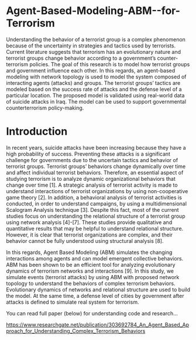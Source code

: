 # Agent-Based-Modeling-ABM--for-Terrorism
Understanding the behavior of a terrorist group is a complex phenomenon because of the uncertainty in strategies and tactics used by terrorists. Current literature suggests that terrorism has an evolutionary nature and terrorist groups change behavior according to a government’s counter-terrorism policies. The goal of this research is to model how terrorist groups and government influence each other. In this regards, an agent-based modeling with network topology is used to model the system composed of interacting agents (attacks) and groups. The terrorist groups’ tactics are modeled based on the success rate of attacks and the defense level of a particular location. The proposed model is validated using real-world data of suicide attacks in Iraq. The model can be used to support governmental counterterrorism policy-making.

# Introduction
In recent years, suicide attacks have been increasing because they have a high probability of success. Preventing these
attacks is a significant challenge for governments due to the uncertain tactics and behavior of terrorist groups. Terrorist
groups’ behaviors change dynamically over time and affect individual terrorist behaviors. Therefore, an essential
aspect of studying terrorism is to analyze dynamic organizational behaviors that change over time [1]. A strategic analysis
of terrorist activity is made to understand interactions of terrorist organizations by using non-cooperative game
theory [2]. In addition, a behavioral analysis of terrorist activities is conducted, in order to understand campaigns, by
using a multidimensional Scalogram Analysis technique [3]. Despite this fact, most of the current studies focus on
understanding the relational structure of a terrorist group using network analysis [4]-[7]. These studies provide qualitative
and quantitative results that may be helpful to understand relational structure. However, it is clear that terrorist organizations are complex, and their behavior cannot be fully understood using structural analysis [8]. 

In this regards, Agent Based Modeling (ABM) simulates the changing interactions among agents and can model
emergent collective behaviors. ABM has been shown to be an efficient tool for analyzing evolutionary dynamics
of terrorism networks and interactions [9]. In this study, we simulate events (terrorist attacks) by using ABM with
proposed network topology to understand the behaviors of complex terrorism behaviors. Evolutionary dynamics of
networks and relational structure are used to build the model. At the same time, a defense level of cities by government
after attacks is defined to simulate real system for terrorism.

You can read full paper (below) for understanding code and research...

https://www.researchgate.net/publication/303692784_An_Agent_Based_Approach_for_Understanding_Complex_Terrorism_Behaviors

